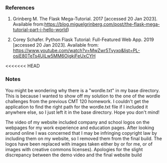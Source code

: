 
### References

1) Grinberg M. The Flask Mega-Tutorial. 2017 [accessed 20 Jan 2023]. Available from:https://blog.miguelgrinberg.com/post/the-flask-mega-tutorial-part-i-hello-world) 

2) Corey Schafer. Python Flask Tutorial: Full-Featured Web App. 2019 [accessed 20 Jan 2023]. Available from: https://www.youtube.com/watch?v=MwZwr5Tvyxo&list=PL-osiE80TeTs4UjLw5MM6OjgkjFeUxCYH

<<<<<<< HEAD
### Notes
 You might be wondering why there is a "wordle.txt" in my base directory. This is because I wanted to show off my solution to the one of the wordle challenges from the previous CMT 120 homework. I couldn't get the application to find the right path for the wordle.txt file if I included it anywhere else, so I just left it in the base directory. Hope you don't mind!

 The video of my website included company and school logos on the webpages for my work experience and education pages. After looking around online I was concerned that I may be infringing copyright law by including them on my website, so I removed them from the final build. The logos have been replaced with images taken either by or for me, or of images with creative commons licenses). Apologies for the slight discrepancy between the demo video and the final website build


